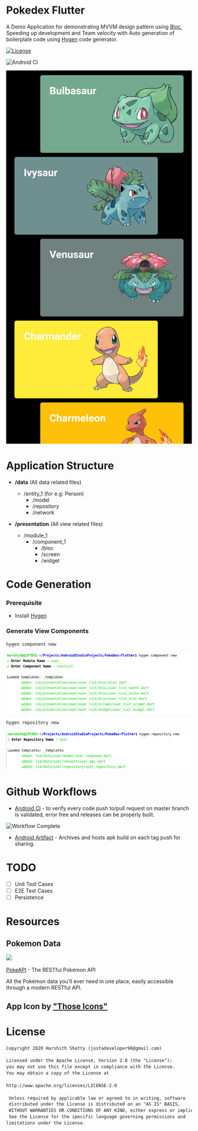 # Pokedex Flutter
A Demo Application for demonstrating MVVM design pattern using [Bloc](https://github.com/felangel/bloc), Speeding up development and Team velocity with Auto generation of boilerplate code using [Hygen](https://www.hygen.io/) code generator.

[![License](https://img.shields.io/badge/License-Apache%202.0-blue.svg)](https://opensource.org/licenses/Apache-2.0)

![Android CI](https://github.com/har5hit/PokeDex-Flutter/workflows/Android%20CI/badge.svg)

![Screenshot](https://github.com/har5hit/PokeDex-Flutter/blob/master/previews/screenshot.png?raw=true)


# Application Structure

* **/data** (All data related files)
  * /entity_1 (for e.g: Person)
    * /model 
    * /repository 
    * /network
    
* **/presentation** (All view related files)
  * /module_1
    * /component_1
      * /bloc
      * /screen
      * /widget
      

# Code Generation

### Prerequisite
* Install [Hygen](http://www.hygen.io/docs/quick-start)

### Generate View Components


```
hygen component new
```
![Screenshot](https://github.com/har5hit/PokeDex-Flutter/blob/master/previews/generate_component.png?raw=true)

```
hygen repository new
```
![Screenshot](https://github.com/har5hit/PokeDex-Flutter/blob/master/previews/generate_repository.png?raw=true)

# Github Workflows

* [Android CI](https://github.com/har5hit/PokeDex-Flutter/blob/master/.github/workflows/android_ci.yml) - to verify every code push to/pull request on master branch is validated, error free and releases can be properly built.

![Workflow Complete](https://github.com/har5hit/PokeDex-Flutter/blob/master/previews/workflow_check?raw=true)

* [Android Artifact](https://github.com/har5hit/PokeDex-Flutter/blob/master/.github/workflows/android_artifact.yml) - Archives and hosts apk build on each tag push for sharing.

# TODO
- [ ] Unit Test Cases
- [ ] E2E Test Cases
- [ ] Persistence

# Resources

## Pokemon Data

<img src="https://user-images.githubusercontent.com/24237865/83422649-d1b1d980-a464-11ea-8c91-a24fdf89cd6b.png"/>

[PokeAPI](https://pokeapi.co/) - The RESTful Pokémon API

All the Pokémon data you'll ever need in one place,
easily accessible through a modern RESTful API.

## App Icon by ["Those Icons"](https://www.flaticon.com/authors/those-icons)

# License
```xml
Copyright 2020 Harshith Shetty (justadeveloper96@gmail.com)

Licensed under the Apache License, Version 2.0 (the "License");
you may not use this file except in compliance with the License.
You may obtain a copy of the License at

http://www.apache.org/licenses/LICENSE-2.0

 Unless required by applicable law or agreed to in writing, software
 distributed under the License is distributed on an "AS IS" BASIS,
 WITHOUT WARRANTIES OR CONDITIONS OF ANY KIND, either express or implied.
 See the License for the specific language governing permissions and
limitations under the License.
```